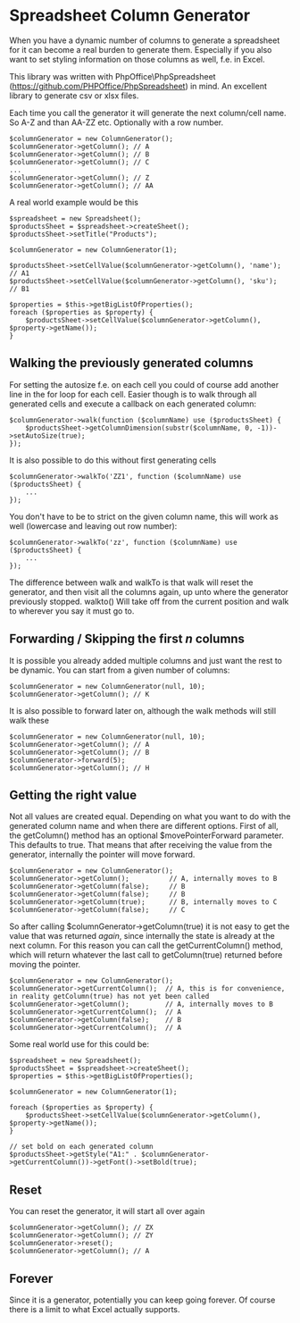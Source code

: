 # Spreadsheet Column Generator

When you have a dynamic number of columns to generate a spreadsheet for it can become a real burden to generate them. Especially if you also want to set styling information on those columns as well, f.e. in Excel.

This library was written with PhpOffice\PhpSpreadsheet (https://github.com/PHPOffice/PhpSpreadsheet) in mind. An excellent library to generate csv or xlsx files.

Each time you call the generator it will generate the next column/cell name. So A-Z and than AA-ZZ etc. Optionally with a row number.

    $columnGenerator = new ColumnGenerator();
    $columnGenerator->getColumn(); // A
    $columnGenerator->getColumn(); // B
    $columnGenerator->getColumn(); // C
    ...
    $columnGenerator->getColumn(); // Z
    $columnGenerator->getColumn(); // AA

A real world example would be this

    $spreadsheet = new Spreadsheet();
    $productsSheet = $spreadsheet->createSheet();
    $productsSheet->setTitle("Products");
    
    $columnGenerator = new ColumnGenerator(1);

    $productsSheet->setCellValue($columnGenerator->getColumn(), 'name'); // A1
    $productsSheet->setCellValue($columnGenerator->getColumn(), 'sku');  // B1
    
    $properties = $this->getBigListOfProperties();
    foreach ($properties as $property) {
        $productsSheet->setCellValue($columnGenerator->getColumn(), $property->getName());
    }

## Walking the previously generated columns

For setting the autosize f.e. on each cell you could of course add another line in the for loop for each cell. Easier though is to walk through all generated cells and execute a callback on each generated column:

    $columnGenerator->walk(function ($columnName) use ($productsSheet) {
        $productsSheet->getColumnDimension(substr($columnName, 0, -1))->setAutoSize(true);
    }); 

It is also possible to do this without first generating cells

    $columnGenerator->walkTo('ZZ1', function ($columnName) use ($productsSheet) {
        ...
    });

You don't have to be to strict on the given column name, this will work as well (lowercase and leaving out row number):
    
    $columnGenerator->walkTo('zz', function ($columnName) use ($productsSheet) {
        ...
    });

The difference between walk and walkTo is that walk will reset the generator, and then visit all the columns again, up unto where the generator previously stopped. walkto() Will take off from the current position and walk to wherever you say it must go to.    
    
## Forwarding / Skipping the first _n_ columns

It is possible you already added multiple columns and just want the rest to be dynamic. You can start from a given number of columns:

    $columnGenerator = new ColumnGenerator(null, 10);
    $columnGenerator->getColumn(); // K

It is also possible to forward later on, although the walk methods will still walk these

    $columnGenerator = new ColumnGenerator(null, 10);
    $columnGenerator->getColumn(); // A
    $columnGenerator->getColumn(); // B
    $columnGenerator->forward(5);
    $columnGenerator->getColumn(); // H

## Getting the right value

Not all values are created equal. Depending on what you want to do with the generated column name and when there are different options.
First of all, the getColumn() method has an optional $movePointerForward parameter. This defaults to true. That means that after receiving the value from the generator, internally the pointer will move forward.

    $columnGenerator = new ColumnGenerator();
    $columnGenerator->getColumn();          // A, internally moves to B
    $columnGenerator->getColumn(false);     // B
    $columnGenerator->getColumn(false);     // B
    $columnGenerator->getColumn(true);      // B, internally moves to C
    $columnGenerator->getColumn(false);     // C

So after calling $columnGenerator->getColumn(true) it is not easy to get the value that was returned _again_, since internally the state is already at the next column. For this reason you can call the getCurrentColumn() method, which will return whatever the last call to getColumn(true) returned before moving the pointer. 

    $columnGenerator = new ColumnGenerator();
    $columnGenerator->getCurrentColumn();  // A, this is for convenience, in reality getColumn(true) has not yet been called
    $columnGenerator->getColumn();         // A, internally moves to B
    $columnGenerator->getCurrentColumn();  // A
    $columnGenerator->getColumn(false);    // B
    $columnGenerator->getCurrentColumn();  // A

Some real world use for this could be:

    $spreadsheet = new Spreadsheet();
    $productsSheet = $spreadsheet->createSheet();
    $properties = $this->getBigListOfProperties();
   
    $columnGenerator = new ColumnGenerator(1);
   
    foreach ($properties as $property) {
        $productsSheet->setCellValue($columnGenerator->getColumn(), $property->getName());
    }
    
    // set bold on each generated column
    $productsSheet->getStyle("A1:" . $columnGenerator->getCurrentColumn())->getFont()->setBold(true);

## Reset

You can reset the generator, it will start all over again

    $columnGenerator->getColumn(); // ZX
    $columnGenerator->getColumn(); // ZY
    $columnGenerator->reset();
    $columnGenerator->getColumn(); // A
    
## Forever

Since it is a generator, potentially you can keep going forever. Of course there is a limit to what Excel actually supports.
